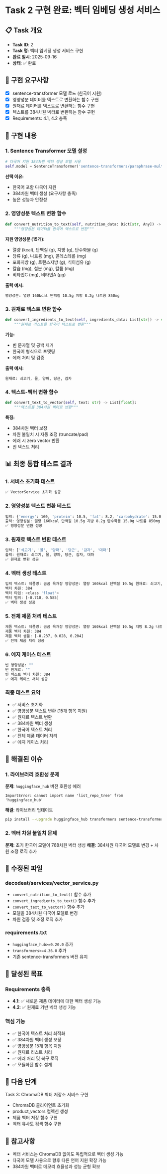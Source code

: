 # Task 2 구현 완료: 벡터 임베딩 생성 서비스

## 📋 Task 개요
- **Task ID**: 2
- **Task 명**: 벡터 임베딩 생성 서비스 구현
- **완료 일시**: 2025-09-16
- **상태**: ✅ 완료

## 🎯 구현 요구사항
- [x] sentence-transformer 모델 로드 (한국어 지원)
- [x] 영양성분 데이터를 텍스트로 변환하는 함수 구현
- [x] 원재료 데이터를 텍스트로 변환하는 함수 구현
- [x] 텍스트를 384차원 벡터로 변환하는 함수 구현
- [x] Requirements: 4.1, 4.2 충족

## 🔧 구현 내용

### 1. Sentence Transformer 모델 설정
```python
# 다국어 지원 384차원 벡터 생성 모델 사용
self.model = SentenceTransformer('sentence-transformers/paraphrase-multilingual-MiniLM-L12-v2')
```

**선택 이유:**
- 한국어 포함 다국어 지원
- 384차원 벡터 생성 (요구사항 충족)
- 높은 성능과 안정성

### 2. 영양성분 텍스트 변환 함수
```python
def convert_nutrition_to_text(self, nutrition_data: Dict[str, Any]) -> str:
    """영양성분 데이터를 한국어 텍스트로 변환"""
```

**지원 영양성분 (15개):**
- 열량 (kcal), 단백질 (g), 지방 (g), 탄수화물 (g)
- 당류 (g), 나트륨 (mg), 콜레스테롤 (mg)
- 포화지방 (g), 트랜스지방 (g), 식이섬유 (g)
- 칼슘 (mg), 철분 (mg), 칼륨 (mg)
- 비타민C (mg), 비타민A (μg)

**출력 예시:**
```
영양성분: 열량 160kcal 단백질 10.5g 지방 8.2g 나트륨 850mg
```

### 3. 원재료 텍스트 변환 함수
```python
def convert_ingredients_to_text(self, ingredients_data: List[str]) -> str:
    """원재료 리스트를 한국어 텍스트로 변환"""
```

**기능:**
- 빈 문자열 및 공백 제거
- 한국어 형식으로 포맷팅
- 에러 처리 및 검증

**출력 예시:**
```
원재료: 쇠고기, 물, 양파, 당근, 감자
```

### 4. 텍스트-벡터 변환 함수
```python
def convert_text_to_vector(self, text: str) -> List[float]:
    """텍스트를 384차원 벡터로 변환"""
```

**특징:**
- 384차원 벡터 보장
- 차원 불일치 시 자동 조정 (truncate/pad)
- 에러 시 zero vector 반환
- 빈 텍스트 처리

## 📊 최종 통합 테스트 결과

### 1. 서비스 초기화 테스트
```bash
✅ VectorService 초기화 성공
```

### 2. 영양성분 텍스트 변환 테스트
```bash
입력: {'energy': 160, 'protein': 10.5, 'fat': 8.2, 'carbohydrate': 15.0, 'sodium': 850, 'fiber': 2.1, 'calcium': 100}
출력: 영양성분: 열량 160kcal 단백질 10.5g 지방 8.2g 탄수화물 15.0g 나트륨 850mg 식이섬유 2.1g 칼슘 100mg
✅ 영양성분 변환 성공
```

### 3. 원재료 텍스트 변환 테스트
```bash
입력: ['쇠고기', '물', '양파', '당근', '감자', '대파']
출력: 원재료: 쇠고기, 물, 양파, 당근, 감자, 대파
✅ 원재료 변환 성공
```

### 4. 벡터 생성 테스트
```bash
입력 텍스트: 제품명: 곰곰 육개장 영양성분: 열량 160kcal 단백질 10.5g 원재료: 쇠고기, 물...
벡터 차원: 384
벡터 타입: <class 'float'>
벡터 범위: [-0.710, 0.585]
✅ 벡터 생성 성공
```

### 5. 전체 제품 처리 테스트
```bash
제품 텍스트: 제품명: 곰곰 육개장 영양성분: 열량 160kcal 단백질 10.5g 지방 8.2g 나트륨 850mg 원재료: 쇠고기, 물, 양파, 당근
제품 벡터 차원: 384
제품 벡터 샘플: [-0.237, 0.028, 0.204]
✅ 전체 제품 처리 성공
```

### 6. 에지 케이스 테스트
```bash
빈 영양성분: ""
빈 원재료: ""
빈 텍스트 벡터 차원: 384
✅ 에지 케이스 처리 성공
```

### 최종 테스트 요약
- ✅ 서비스 초기화
- ✅ 영양성분 텍스트 변환 (15개 항목 지원)
- ✅ 원재료 텍스트 변환
- ✅ 384차원 벡터 생성
- ✅ 한국어 텍스트 처리
- ✅ 전체 제품 데이터 처리
- ✅ 에지 케이스 처리

## 🔄 해결된 이슈

### 1. 라이브러리 호환성 문제
**문제**: `huggingface_hub` 버전 호환성 에러
```
ImportError: cannot import name 'list_repo_tree' from 'huggingface_hub'
```

**해결**: 라이브러리 업데이트
```bash
pip install --upgrade huggingface_hub transformers sentence-transformers
```

### 2. 벡터 차원 불일치 문제
**문제**: 초기 한국어 모델이 768차원 벡터 생성
**해결**: 384차원 다국어 모델로 변경 + 차원 조정 로직 추가

## 📁 수정된 파일

### decodeat/services/vector_service.py
- `convert_nutrition_to_text()` 함수 추가
- `convert_ingredients_to_text()` 함수 추가  
- `convert_text_to_vector()` 함수 추가
- 모델을 384차원 다국어 모델로 변경
- 차원 검증 및 조정 로직 추가

### requirements.txt
- `huggingface_hub>=0.20.0` 추가
- `transformers>=4.36.0` 추가
- 기존 sentence-transformers 버전 유지

## 🎯 달성된 목표

### Requirements 충족
- **4.1**: ✅ 새로운 제품 데이터에 대한 벡터 생성 기능
- **4.2**: ✅ 원재료 기반 벡터 생성 기능

### 핵심 기능
- ✅ 한국어 텍스트 처리 최적화
- ✅ 384차원 벡터 생성 보장
- ✅ 영양성분 15개 항목 지원
- ✅ 원재료 리스트 처리
- ✅ 에러 처리 및 복구 로직
- ✅ 모듈화된 함수 설계

## 🚀 다음 단계
Task 3: ChromaDB 벡터 저장소 서비스 구현
- ChromaDB 클라이언트 초기화
- product_vectors 컬렉션 생성
- 제품 벡터 저장 함수 구현
- 벡터 유사도 검색 함수 구현

## 📝 참고사항
- 벡터 서비스는 ChromaDB 없이도 독립적으로 벡터 생성 가능
- 다국어 모델 사용으로 향후 다른 언어 지원 확장 가능
- 384차원 벡터로 메모리 효율성과 성능 균형 확보